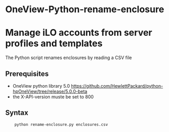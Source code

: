 # OneView-Python-rename-enclosure
# Manage iLO accounts from server profiles and templates

The Python script renames enclosures by reading a CSV file

## Prerequisites
   * OneView python library 5.0 https://github.com/HewlettPackard/python-hpOneView/tree/release/5.0.0-beta
   * the X-API-version muste be set to 800





## Syntax

  

```
    python rename-enclosure.py enclosures.csv

```
